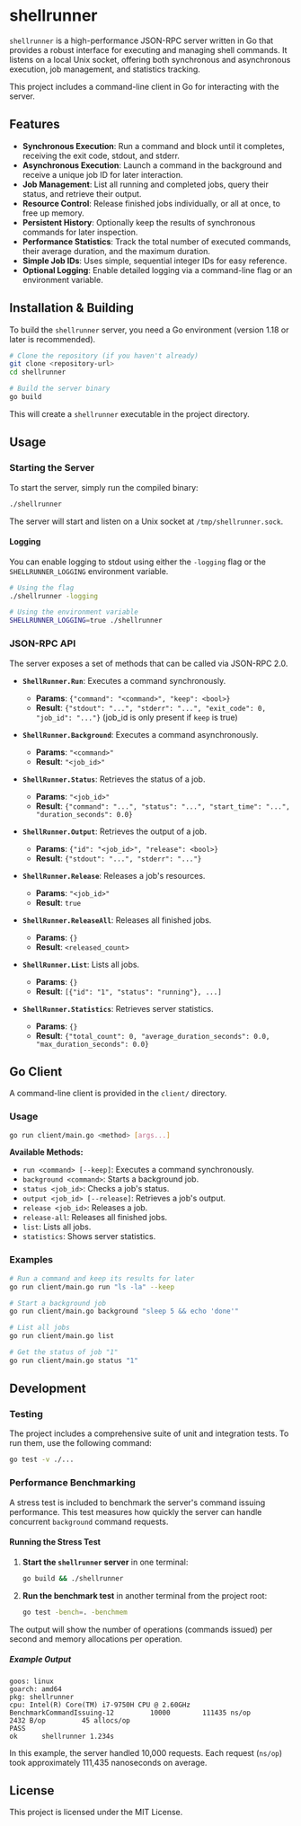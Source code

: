# shellrunner

`shellrunner` is a high-performance JSON-RPC server written in Go that provides a robust
interface for executing and managing shell commands. It listens on a local Unix socket,
offering both synchronous and asynchronous execution, job management, and statistics
tracking.

This project includes a command-line client in Go for interacting with the server.

## Features

- **Synchronous Execution**: Run a command and block until it completes, receiving the exit code, stdout, and stderr.
- **Asynchronous Execution**: Launch a command in the background and receive a unique job ID for later interaction.
- **Job Management**: List all running and completed jobs, query their status, and retrieve their output.
- **Resource Control**: Release finished jobs individually, or all at once, to free up memory.
- **Persistent History**: Optionally keep the results of synchronous commands for later inspection.
- **Performance Statistics**: Track the total number of executed commands, their average duration, and the maximum duration.
- **Simple Job IDs**: Uses simple, sequential integer IDs for easy reference.
- **Optional Logging**: Enable detailed logging via a command-line flag or an environment variable.

## Installation & Building

To build the `shellrunner` server, you need a Go environment (version 1.18 or later is recommended).

```sh
# Clone the repository (if you haven't already)
git clone <repository-url>
cd shellrunner

# Build the server binary
go build
```

This will create a `shellrunner` executable in the project directory.

## Usage

### Starting the Server

To start the server, simply run the compiled binary:

```sh
./shellrunner
```

The server will start and listen on a Unix socket at `/tmp/shellrunner.sock`.

#### Logging

You can enable logging to stdout using either the `-logging` flag or the `SHELLRUNNER_LOGGING` environment variable.

```sh
# Using the flag
./shellrunner -logging

# Using the environment variable
SHELLRUNNER_LOGGING=true ./shellrunner
```

### JSON-RPC API

The server exposes a set of methods that can be called via JSON-RPC 2.0.

- **`ShellRunner.Run`**: Executes a command synchronously.
  - **Params**: `{"command": "<command>", "keep": <bool>}`
  - **Result**: `{"stdout": "...", "stderr": "...", "exit_code": 0, "job_id": "..."}` (job_id is only present if `keep` is true)

- **`ShellRunner.Background`**: Executes a command asynchronously.
  - **Params**: `"<command>"`
  - **Result**: `"<job_id>"`

- **`ShellRunner.Status`**: Retrieves the status of a job.
  - **Params**: `"<job_id>"`
  - **Result**: `{"command": "...", "status": "...", "start_time": "...", "duration_seconds": 0.0}`

- **`ShellRunner.Output`**: Retrieves the output of a job.
  - **Params**: `{"id": "<job_id>", "release": <bool>}`
  - **Result**: `{"stdout": "...", "stderr": "..."}`

- **`ShellRunner.Release`**: Releases a job's resources.
  - **Params**: `"<job_id>"`
  - **Result**: `true`

- **`ShellRunner.ReleaseAll`**: Releases all finished jobs.
  - **Params**: `{}`
  - **Result**: `<released_count>`

- **`ShellRunner.List`**: Lists all jobs.
  - **Params**: `{}`
  - **Result**: `[{"id": "1", "status": "running"}, ...]`

- **`ShellRunner.Statistics`**: Retrieves server statistics.
  - **Params**: `{}`
  - **Result**: `{"total_count": 0, "average_duration_seconds": 0.0, "max_duration_seconds": 0.0}`

## Go Client

A command-line client is provided in the `client/` directory.

### Usage

```sh
go run client/main.go <method> [args...]
```

**Available Methods:**

- `run <command> [--keep]`: Executes a command synchronously.
- `background <command>`: Starts a background job.
- `status <job_id>`: Checks a job's status.
- `output <job_id> [--release]`: Retrieves a job's output.
- `release <job_id>`: Releases a job.
- `release-all`: Releases all finished jobs.
- `list`: Lists all jobs.
- `statistics`: Shows server statistics.

### Examples

```sh
# Run a command and keep its results for later
go run client/main.go run "ls -la" --keep

# Start a background job
go run client/main.go background "sleep 5 && echo 'done'"

# List all jobs
go run client/main.go list

# Get the status of job "1"
go run client/main.go status "1"
```

## Development

### Testing

The project includes a comprehensive suite of unit and integration tests. To run them, use the following command:

```sh
go test -v ./...
```

### Performance Benchmarking

A stress test is included to benchmark the server's command issuing performance. This test
measures how quickly the server can handle concurrent `background` command requests.

#### Running the Stress Test

1.  **Start the `shellrunner` server** in one terminal:
    ```sh
    go build && ./shellrunner
    ```

2.  **Run the benchmark test** in another terminal from the project root:
    ```sh
    go test -bench=. -benchmem
    ```

The output will show the number of operations (commands issued) per second and memory allocations per operation.

##### Example Output
```
goos: linux
goarch: amd64
pkg: shellrunner
cpu: Intel(R) Core(TM) i7-9750H CPU @ 2.60GHz
BenchmarkCommandIssuing-12         10000        111435 ns/op        2432 B/op         45 allocs/op
PASS
ok      shellrunner 1.234s
```
In this example, the server handled 10,000 requests. Each request (`ns/op`) took approximately 111,435 nanoseconds on average.

## License

This project is licensed under the MIT License.

